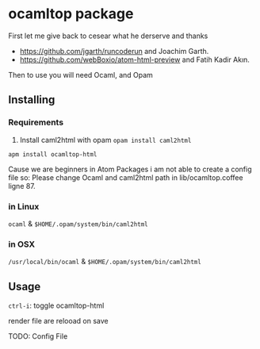 # ocamltop package

First let me give back to cesear what he derserve and thanks
- https://github.com/jgarth/runcoderun and Joachim Garth.
- https://github.com/webBoxio/atom-html-preview and Fatih Kadir Akın.

Then to use you will need Ocaml, and Opam

## Installing
### Requirements
1. Install caml2html with opam `opam install caml2html`

```apm install ocamltop-html```

Cause we are beginners in Atom Packages i am not able to create a config file so:
Please change Ocaml and caml2html path in lib/ocamltop.coffee ligne 87.

### in Linux
`ocaml` & `$HOME/.opam/system/bin/caml2html`

### in OSX
`/usr/local/bin/ocaml` & `$HOME/.opam/system/bin/caml2html`


## Usage

`ctrl-i`: toggle ocamltop-html

render file are relooad on save 

TODO:
Config File
